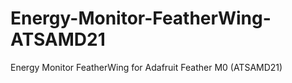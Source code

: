 # Energy-Monitor-FeatherWing-ATSAMD21
Energy Monitor FeatherWing for Adafruit Feather M0 (ATSAMD21)
